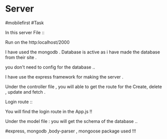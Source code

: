 # Server
#mobilefirst 
#Task 


In this server File :: 

Run on the http:localhost/2000

I have used the mongodb . Database is active as i have made the database from their site . 

you don't need to config for the database .. 

I have use the express framework for making the server . 

Under the controller file , you will able to get the route for the Create, delete , update and fetch . 


Login route :: 

You will find the login route in the App.js !!


Under the model file : you will get the schema of the database  .. 


#express, mongodb ,body-parser , mongoose package used !!!
